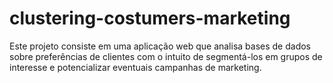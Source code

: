 # clustering-costumers-marketing
Este projeto consiste em uma aplicação web que analisa bases de dados sobre preferências de clientes com o intuito de segmentá-los em grupos de interesse e potencializar eventuais campanhas de marketing.
